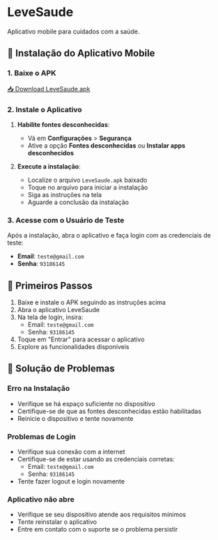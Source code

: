 # LeveSaude

Aplicativo mobile para cuidados com a saúde.

## 📱 Instalação do Aplicativo Mobile

### 1. Baixe o APK

[📥 Download LeveSaude.apk](./release/LeveSaude.apk)

### 2. Instale o Aplicativo

1. **Habilite fontes desconhecidas**:
   - Vá em **Configurações** > **Segurança**
   - Ative a opção **Fontes desconhecidas** ou **Instalar apps desconhecidos**

2. **Execute a instalação**:
   - Localize o arquivo `LeveSaude.apk` baixado
   - Toque no arquivo para iniciar a instalação
   - Siga as instruções na tela
   - Aguarde a conclusão da instalação

### 3. Acesse com o Usuário de Teste

Após a instalação, abra o aplicativo e faça login com as credenciais de teste:

- **Email**: `teste@gmail.com`
- **Senha**: `93186145`

## 🚀 Primeiros Passos

1. Baixe e instale o APK seguindo as instruções acima
2. Abra o aplicativo LeveSaude
3. Na tela de login, insira:
   - Email: `teste@gmail.com`
   - Senha: `93186145`
4. Toque em "Entrar" para acessar o aplicativo
5. Explore as funcionalidades disponíveis

## 🔧 Solução de Problemas

### Erro na Instalação

- Verifique se há espaço suficiente no dispositivo
- Certifique-se de que as fontes desconhecidas estão habilitadas
- Reinicie o dispositivo e tente novamente

### Problemas de Login

- Verifique sua conexão com a internet
- Certifique-se de estar usando as credenciais corretas:
  - Email: `teste@gmail.com`
  - Senha: `93186145`
- Tente fazer logout e login novamente

### Aplicativo não abre

- Verifique se seu dispositivo atende aos requisitos mínimos
- Tente reinstalar o aplicativo
- Entre em contato com o suporte se o problema persistir

```

```
